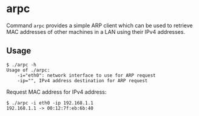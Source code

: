 arpc
=====

Command `arpc` provides a simple ARP client which can be used to retrieve
MAC addresses of other machines in a LAN using their IPv4 addresses.

Usage
-----


```
$ ./arpc -h
Usage of ./arpc:
    -i="eth0": network interface to use for ARP request
    -ip="", IPv4 address destination for ARP request
```

Request MAC address for IPv4 address:

```
$ ./arpc -i eth0 -ip 192.168.1.1
192.168.1.1 -> 00:12:7f:eb:6b:40
```
